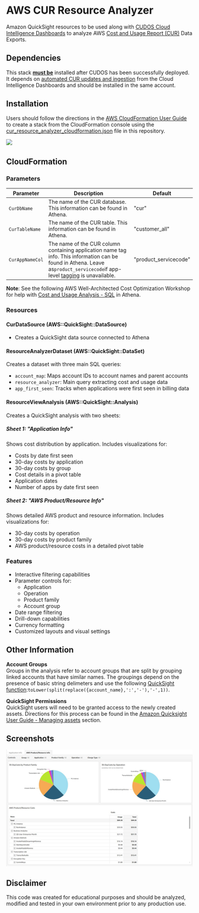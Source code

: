 # AWS CUR Resource Analyzer  
Amazon QuickSight resources to be used along with  [CUDOS Cloud Intelligence Dashboards](https://github.com/aws-samples/aws-cudos-framework-deployment) to analyze AWS [Cost and Usage Report (CUR)](https://docs.aws.amazon.com/cur/latest/userguide/what-is-cur.html) Data Exports.

## Dependencies  
This stack **<ins>must be</ins>** installed after CUDOS has been successfully deployed. It depends on [automated CUR updates and ingestion](https://catalog.workshops.aws/well-architected-cost-optimization/en-US/2-expenditure-and-usage-awareness/60-automated-cur-updates-and-ingestion) from the Cloud Intelligence Dashboards and should be installed in the same account.

## Installation
Users should follow the directions in the [AWS CloudFormation User Guide](https://docs.aws.amazon.com/AWSCloudFormation/latest/UserGuide/cfn-console-create-stack.html) to create a stack from the CloudFormation console using the [cur_resource_analyzer_cloudformation.json](cloudformation/cur_resource_analyzer_cloudformation.json) file in this repository.

[<img src="https://static.us-east-1.prod.workshops.aws/public/7049bac4-6e2b-4642-a834-f86cc8c523fd/static/LaunchStack.png" width="175">](https://us-east-1.console.aws.amazon.com/cloudformation/home?region=us-east-1#/stacks/quickcreate?templateURL=https%3A%2F%2Faws-cur-resourceanalyzer.s3.us-east-1.amazonaws.com%2Fcur_resource_analyzer_cloudformation.json&stackName=cur-resource-analyzer&param_CurAppNameCol=product_servicecode&param_CurDbName=cur&param_CurTableName=customer_all)

## CloudFormation

### Parameters

| Parameter | Description | Default |
|-----------|-------------|---------|
| `CurDbName` | The name of the CUR database. This information can be found in Athena. | "cur" |
| `CurTableName` | The name of the CUR table. This information can be found in Athena. | "customer_all" |
| `CurAppNameCol` | The name of the CUR column containing application name tag info. This information can be found in Athena. Leave as```product_servicecode```if app-level [tagging](https://docs.aws.amazon.com/tag-editor/latest/userguide/best-practices-and-strats.html) is unavailable. | "product_servicecode" |

**Note**: See the following AWS Well-Architected Cost Optimization Workshop for help with [Cost and Usage Analysis - SQL](https://catalog.workshops.aws/well-architected-cost-optimization/en-US/2-expenditure-and-usage-awareness/70-cost-and-usage-analysis-sql) in Athena.

### Resources

#### CurDataSource (AWS::QuickSight::DataSource)
- Creates a QuickSight data source connected to Athena

#### ResourceAnalyzerDataset (AWS::QuickSight::DataSet)
Creates a dataset with three main SQL queries:
- `account_map`: Maps account IDs to account names and parent accounts
- `resource_analyzer`: Main query extracting cost and usage data
- `app_first_seen`: Tracks when applications were first seen in billing data

#### ResourceViewAnalysis (AWS::QuickSight::Analysis)
Creates a QuickSight analysis with two sheets:

##### Sheet 1: "Application Info"
Shows cost distribution by application. Includes visualizations for:
- Costs by date first seen
- 30-day costs by application
- 30-day costs by group
- Cost details in a pivot table
- Application dates
- Number of apps by date first seen

##### Sheet 2: "AWS Product/Resource Info"
Shows detailed AWS product and resource information. Includes visualizations for:
- 30-day costs by operation
- 30-day costs by product family
- AWS product/resource costs in a detailed pivot table

### Features

- Interactive filtering capabilities
- Parameter controls for:
  - Application
  - Operation
  - Product family
  - Account group
- Date range filtering
- Drill-down capabilities
- Currency formatting
- Customized layouts and visual settings

## Other Information
**Account Groups**  
Groups in the analysis refer to account groups that are split by grouping linked accounts that have similar names. The groupings depend on the presence of basic string delimeters and use the following [QuickSight function](https://docs.aws.amazon.com/quicksight/latest/user/toLower-function.html):```toLower(split(replace({account_name},':','-'),'-',1))```.

**QuickSight Permissions**  
QuickSight users will need to be granted access to the newly created assets. Directions for this process can be found in the [Amazon Quicksight User Guide - Managing assets](https://docs.aws.amazon.com/quicksight/latest/user/manage-qs-assets.html) section.

## Screenshots
![screenshot](images/resource_analyzer_1.jpg)

## Disclaimer
This code was created for educational purposes and should be analyzed, modified and tested in your own environment prior to any production use.
